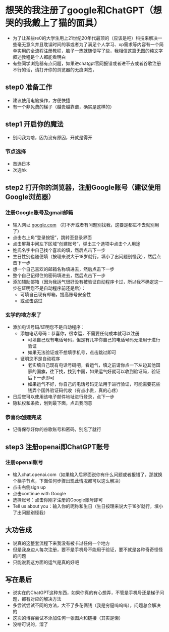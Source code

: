 # 想哭的我注册了google和ChatGPT（想哭的我戴上了猫的面具）

- 为了让某些re0的大学生用上21世纪20年代最顶的（应该是吧）科技来解决一些毫无意义并且耽误时间的事或者为了满足个人学习、xp需求等内容有一个简单实用的全流程注册教程，脑子一热就随便写了些，我相信这篇无图的纯文字叙述教程是个人都能看明白
- 有些同学浏览器有点问题，如果进chatgpt官网报错或者进不去或者谷歌注册不行的话，请打开你的浏览器的无痕浏览，

## step0 准备工作

- 建议使用电脑操作，方便快捷
- 有一个非免费的梯子（越贵越靠谱，确实是这样的）

## step1 开启你的魔法

- 别问我为啥，因为没有原因，开就是得开

### 节点选择

- 首选日本
- 次选hk

## step2 打开你的浏览器，注册Google账号（建议使用Google浏览器）

### 注册Google账号及gmail邮箱

- 输入网址 [google.com](google.com) （打不开或者有问题别找我，这要是都进不去就别用了）
- 点击右上角“登录按钮”，跳转至登录界面
- 点击屏幕中间左下区域“创建账号”，弹出三个选项中点击个人用途
- 姓氏名字中自己找个喜欢的填，然后点击下一步
- 生日性别也随便填（按理来说大于18岁就行，填小了出问题别怪我），然后点击下一步
- 想一个自己喜欢的邮箱名称填进去，然后点击下一步
- 整个自己记得住的密码填进去，然后点击下一步
- 添加辅助邮箱（因为我运气很好没有被验证自动程序卡过，所以我不确定这一步在证明您不是自动程序前还是后）：
  - 可填自己现有邮箱，提高账号安全性
  - 或点击跳过

### 玄学的地方来了

- 添加电话号码/证明您不是自动程序：
  - 添加电话号码：恭喜你，很幸运，不需要任何成本就可以注册
    - 可填自己现有电话号码，但是有几率你自己的电话号码无法用于进行验证
    - 如果无法验证或不想填手机号，点击跳过即可
  - 证明您不是自动程序
    - 老实填自己现有电话号码吧，看运气，填之前请你点一下左边其他国家的国旗，往下找，找到中国，如果运气好就可以收到验证码，验证后下一步即可
    - 如果运气不好，你自己的电话号码无法用于进行验证，可能需要花些钱弄个国外验证码代收（有点小贵，真的心疼）
- 日后您可以使用该电子邮件地址进行登录，点下一步
- 隐私权和条款，划到最下面，点击我同意

### 恭喜你创建完成

- 记得保存好你的谷歌账号和密码，别忘了就行

## step3 注册openai即ChatGPT账号

### 注册openai账号

- 输入chat.openai.com（如果输入后界面说你有什么问题或者报错了，那就换个梯子节点，下面任何步骤出现此情况都可以这么解决）
- 点击右侧sign up
- 点击continue with Google
- 选择账号：点击你刚才注册的Google账号即可
- Tell us about you：输入你的昵称和生日（生日按理来说大于18岁就行，填小了出问题别怪我）

## 大功告成

- 说真的这整套流程下来我没有被卡过任何一个地方
- 但是我身边人每次注册，要不是手机号不能用于验证，要不就是各种奇奇怪怪的问题
- 只能说我这方面的运气是真的好吧

## 写在最后

- 说实在的ChatGPT这种东西，如果你真的有心想弄，不管是手机号还是梯子问题，都有对应的解决方法
- 多尝试尝试不同的方法，大不了多花俩钱（我是穷逼呜呜呜），问题总会解决的
- 这次的博客尝试不添加任何一张图片和链接（其实是懒）
- 没啥可说的，溜了